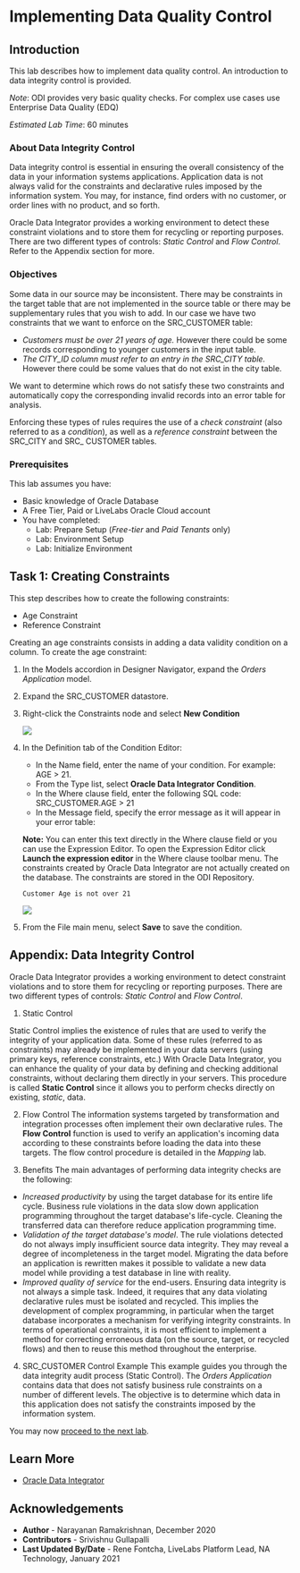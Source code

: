 # Implementing Data Quality Control

## Introduction
This lab describes how to implement data quality control. An introduction to data integrity control is provided.

*Note*: ODI provides very basic quality checks. For complex use cases use Enterprise Data Quality (EDQ)

*Estimated Lab Time*: 60 minutes

### About Data Integrity Control
Data integrity control is essential in ensuring the overall consistency of the data in your information systems applications. Application data is not always valid for the constraints and declarative rules imposed by the information system. You may, for instance, find orders with no customer, or order lines with no product, and so forth.

Oracle Data Integrator provides a working environment to detect these constraint violations and to store them for recycling or reporting purposes. There are two different types of controls: *Static Control* and *Flow Control*. Refer to the Appendix section for more.

### Objectives
Some data in our source may be inconsistent. There may be constraints in the target table that are not implemented in the source table or there may be supplementary rules that you wish to add. In our case we have two constraints that we want to enforce on the SRC\_CUSTOMER table:
  * *Customers must be over 21 years of age.* However there could be some records corresponding to younger customers in the input table.
  * *The CITY\_ID column must refer to an entry in the SRC\_CITY table.* However there could be some values that do not exist in the city table.

We want to determine which rows do not satisfy these two constraints and automatically copy the corresponding invalid records into an error table for analysis.

Enforcing these types of rules requires the use of a *check constraint* (also referred to as a *condition*), as well as a *reference constraint* between the SRC\_CITY and SRC\_ CUSTOMER tables.

### Prerequisites
This lab assumes you have:
- Basic knowledge of Oracle Database
- A Free Tier, Paid or LiveLabs Oracle Cloud account
- You have completed:
    - Lab: Prepare Setup (*Free-tier* and *Paid Tenants* only)
    - Lab: Environment Setup
    - Lab: Initialize Environment

## Task 1: Creating Constraints
This step describes how to create the following constraints:

  * Age Constraint
  * Reference Constraint

Creating an age constraints consists in adding a data validity condition on a column. To create the age constraint:

1. In the Models accordion in Designer Navigator, expand the *Orders Application* model.
2. Expand the SRC\_CUSTOMER datastore.
3. Right-click the Constraints node and select **New Condition**

    ![](./images/insert_new_condition.png)  

4. In the Definition tab of the Condition Editor:
    * In the Name field, enter the name of your condition. For example: AGE \> 21.
    * From the Type list, select **Oracle Data Integrator Condition**.
    * In the Where clause field, enter the following SQL code: SRC\_CUSTOMER.AGE \> 21
    * In the Message field, specify the error message as it will appear in your error table:

    **Note:** You can enter this text directly in the Where clause field or you can use the Expression Editor. To open the Expression Editor click **Launch the expression editor** in the Where clause toolbar menu. The constraints created by Oracle Data Integrator are not actually created on the database. The constraints are stored in the ODI Repository.

    ```
    Customer Age is not over 21
    ```

    ![](./images/condition_editor.png)

5.  From the File main menu, select **Save** to save the condition.


## **Appendix:** Data Integrity Control
Oracle Data Integrator provides a working environment to detect constraint violations and to store them for recycling or reporting purposes. There are two different types of controls: *Static Control* and *Flow Control*.

1. Static Control

Static Control implies the existence of rules that are used to verify the integrity of your application data. Some of these rules (referred to as constraints) may already be implemented in your data servers (using primary keys, reference constraints, etc.)
With Oracle Data Integrator, you can enhance the quality of your data by defining and checking additional constraints, without declaring them directly in your servers. This procedure is called **Static Control** since it allows you to perform checks directly on existing, *static*, data.

2. Flow Control
The information systems targeted by transformation and integration processes often implement their own declarative rules. The **Flow Control** function is used to verify an application's incoming data according to these constraints before loading the data into these targets. The flow control procedure is detailed in the *Mapping* lab.

3. Benefits
The main advantages of performing data integrity checks are the following:

  * *Increased productivity* by using the target database for its entire life cycle. Business rule violations in the data slow down application programming throughout the target database's life-cycle. Cleaning the transferred data can therefore reduce application programming time.
  * *Validation of the target database's model*. The rule violations detected do not always imply insufficient source data integrity. They may reveal a degree of incompleteness in the target model. Migrating the data before an application is rewritten makes it possible to validate a new data model while providing a test database in line with reality.
  * *Improved quality of service* for the end-users. Ensuring data integrity is not always a simple task. Indeed, it requires that any data violating declarative rules must be isolated and recycled. This implies the development of complex programming, in particular when the target database incorporates a mechanism for verifying integrity constraints. In terms of operational constraints, it is most efficient to implement a method for correcting erroneous data (on the source, target, or recycled flows) and then to reuse this method throughout the enterprise.

4. SRC\_CUSTOMER Control Example
This example guides you through the data integrity audit process (Static Control).
The *Orders Application* contains data that does not satisfy business rule constraints on a number of different levels. The objective is to determine which data in this application does not satisfy the constraints imposed by the information system.

You may now [proceed to the next lab](#next).

## Learn More
- [Oracle Data Integrator](https://docs.oracle.com/en/middleware/fusion-middleware/data-integrator/index.html)

## Acknowledgements

- **Author** - Narayanan Ramakrishnan, December 2020
- **Contributors** - Srivishnu Gullapalli
- **Last Updated By/Date** - Rene Fontcha, LiveLabs Platform Lead, NA Technology, January 2021

